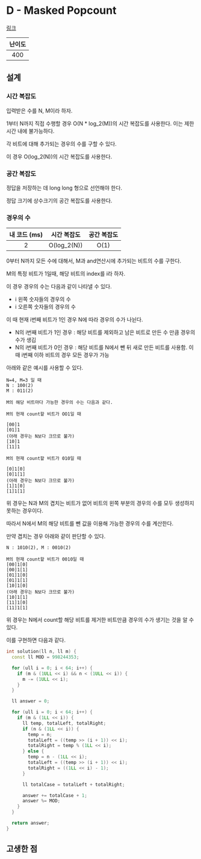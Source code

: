 # D - Masked Popcount

[링크](https://atcoder.jp/contests/abc356/tasks/abc356_d)

| 난이도 |
| :----: |
|  400   |

## 설계

### 시간 복잡도

입력받은 수를 N, M이라 하자.

1부터 N까지 직접 수행할 경우 O(N \* log_2(M))의 시간 복잡도를 사용한다. 이는 제한시간 내에 불가능하다.

각 비트에 대해 추가되는 경우의 수를 구할 수 있다.

이 경우 O(log_2(N))의 시간 복잡도를 사용한다.

### 공간 복잡도

정답을 저장하는 데 long long 형으로 선언해야 한다.

정답 크기에 상수크기의 공간 복잡도를 사용한다.

### 경우의 수

| 내 코드 (ms) | 시간 복잡도 | 공간 복잡도 |
| :----------: | :---------: | :---------: |
|      2       | O(log_2(N)) |    O(1)     |

0부터 N까지 모든 수에 대해서, M과 and연산시에 추가되는 비트의 수를 구한다.

M의 특정 비트가 1일때, 해당 비트의 index를 i라 하자.

이 경우 경우의 수는 다음과 같이 나타낼 수 있다.

- i 왼쪽 숫자들의 경우의 수
- i 오른쪽 숫자들의 경우의 수

이 때 현재 i번째 비트가 1인 경우 N에 따라 경우의 수가 나뉜다.

- N의 i번째 비트가 1인 경우 : 해당 비트를 제외하고 남은 비트로 만든 수 만큼 경우의 수가 생김
- N의 i번째 비트가 0인 경우 : 해당 비트를 N에서 뺀 뒤 새로 만든 비트를 사용함. 이 때 i번째 이하 비트의 경우 모든 경우가 가능

아래와 같은 예시를 사용할 수 있다.

```text
N=4, M=3 일 때
N : 100(2)
M : 011(2)

M의 해당 비트마다 가능한 경우의 수는 다음과 같다.

M의 현재 count할 비트가 OO1일 때

[00]1
[01]1
(아래 경우는 N보다 크므로 불가)
[10]1
[11]1

M의 현재 count할 비트가 010일 때

[0]1[0]
[0]1[1]
(아래 경우는 N보다 크므로 불가)
[1]1[0]
[1]1[1]
```

위 경우는 N과 M의 겹치는 비트가 없어 비트의 왼쪽 부분의 경우의 수를 모두 생성하지 못하는 경우이다.

따라서 N에서 M의 해당 비트를 뺀 값을 이용해 가능한 경우의 수를 계산한다.

만약 겹치는 경우 아래와 같이 판단할 수 있다.

```text
N : 1010(2), M : 0010(2)

M의 현재 count할 비트가 0010일 때
[00]1[0]
[00]1[1]
[01]1[0]
[01]1[1]
[10]1[0]
(아래 경우는 N보다 크므로 불가)
[10]1[1]
[11]1[0]
[11]1[1]
```

위 경우는 N에서 count할 해당 비트를 제거한 비트만큼 경우의 수가 생기는 것을 알 수 있다.

이를 구현하면 다음과 같다.

```cpp
int solution(ll n, ll m) {
  const ll MOD = 998244353;

  for (ull i = 0; i < 64; i++) {
    if (m & (1ULL << i) && n < (1ULL << i)) {
      m -= (1ULL << i);
    }
  }

  ll answer = 0;

  for (ull i = 0; i < 64; i++) {
    if (m & (1LL << i)) {
      ll temp, totalLeft, totalRight;
      if (n & (1LL << i)) {
        temp = n;
        totalLeft = ((temp >> (i + 1)) << i);
        totalRight = temp % (1LL << i);
      } else {
        temp = n - (1LL << i);
        totalLeft = ((temp >> (i + 1)) << i);
        totalRight = ((1LL << i) - 1);
      }

      ll totalCase = totalLeft + totalRight;

      answer += totalCase + 1;
      answer %= MOD;
    }
  }

  return answer;
}
```

## 고생한 점
